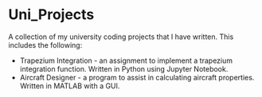 # Uni_Projects

A collection of my university coding projects that I have written. This includes the following:

- Trapezium Integration - an assignment to implement a trapezium integration function. Written in Python using Jupyter Notebook.
- Aircraft Designer - a program to assist in calculating aircraft properties. Written in MATLAB with a GUI.
